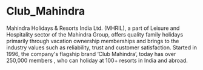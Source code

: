 # Club_Mahindra
Mahindra Holidays & Resorts India Ltd. (MHRIL), a part of Leisure and Hospitality sector of the Mahindra Group, offers quality family holidays primarily through 
vacation ownership memberships and brings to the industry values such as reliability, trust and customer satisfaction.
Started in 1996, the company's flagship brand ‘Club Mahindra’, today has over 250,000 members , who can holiday at 100+ resorts in India and abroad.
